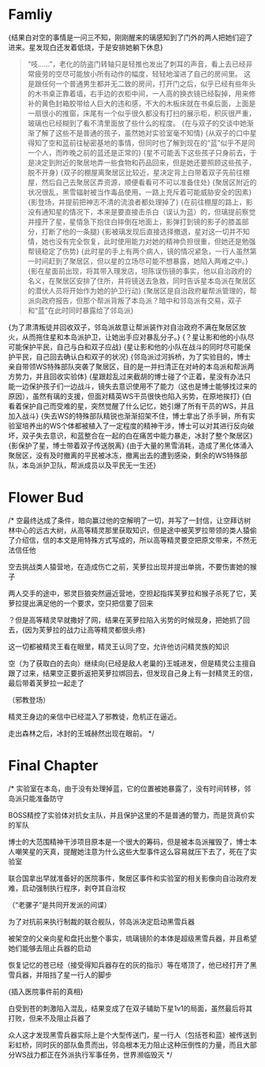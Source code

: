 
# Famliy

{结果白对空的事情是一问三不知，刚刚醒来的璃感知到了门外的两人把她们迎了进来。星发现白还发着低烧，于是安排她躺下休息}
> “吱……”，老化的防盗门转轴只是轻推也发出了刺耳的声音，看上去已经非常疲劳的空尽可能放小所有动作的幅度，轻轻地溜进了自己的房间里。 这是跟任何一个普通男生都并无二致的房间，打开门之后，似乎已经有些年头的木书桌正靠着墙，右手边的衣柜中间，一人高的换衣镜已经裂掉，用来修补的黄色封箱胶带给人巨大的违和感，不大的木板床就在书桌后面，上面是一扇很小的推窗，床尾有一个似乎很久都没有打扫的展示柜，积灰很严重，玻璃也已经糊到了看不清里面放了些什么的程度。
{在与双子的交谈中她渐渐了解了这些不是普通的孩子，虽然她对实验室毫不知情}
{从双子的口中星得知了空和蓝前往秘密基地的事情，但同时也了解到现在的“蓝”似乎不是同一个人，而昨晚之前的蓝还是正常的}
{星不可能丢下这些孩子只身前去，于是决定到附近的聚居地弄一些食物和药品回来，但是她还要照顾这些孩子，脱不开身}
{双子的棚屋离聚居区比较近，星决定背上白带着双子先前往棚屋，然后自己去聚居区弄资源，顺便看看可不可以准备住处}
{聚居区附近的状况很乱，黑雪辐射被当作毒品使用，一路上充斥着可能威胁安全的因素}
{影登场，并提前把神志不清的流浪者都处理掉了}
{在前往棚屋的路上，影没有通知星的情况下，本来是要直接击杀白（误认为蓝）的，但璃提前察觉并撞开了星，星情急下抱住白摔倒在地面上，影弹打到镜的影子的膝盖部分，打断了他的一条腿}
{影被璃发现后直接选择撤退，星对这一切并不知情，她也没有完全恢复，此时使用能力对她的精神负担很重，但她还是勉强帮镜稳定了伤势}
{此时星的手上有两个病人，镜的情况紧急，一行人虽然第一时间赶到了聚居区，但以星的立场尽可能不想暴露，她陷入两难之中。}
{影在星面前出现，将其带入理发店，坦陈误伤镜的事实，他以自治政府的名义，在聚居区安排了住所，并将镜送去急救，同时告诉星本岛派在聚居区的潜伏人员将开始作为她的护卫行动}
{聚居区是自治政府雇帮派管理的，帮派向政府报告，但那个帮派背叛了本岛派？暗中和邻岛派有交易，双子和“蓝”在此时同时暴露给了邻岛派}

{为了肃清叛徒并回收双子，邻岛派故意让帮派装作对自治政府不满在聚居区放火，从而拖住星和本岛派护卫，让她出手应对暴乱分子。}
{？星让影和他的小队尽可能保护平民，自己与白和双子应战}
{星让影和他的小队在战斗的同时尽可能保护平民，自己回去确认白和双子的状况}
{邻岛派过河拆桥，为了实验目的，博士亲自带领WS特殊部队突袭了聚居区，目的是一并扫清正在对峙的本岛派和帮派两方势力，并且回收实验体}
{星跟趁乱过来截胡的博士碰了个正着，星没有办法只能一边保护孩子们一边战斗，镜失去意识使用不了能力（这也是博士能够找过来的原因），虽然有璃的支援，但面对精英WS干员很快也陷入劣势，在原地挨打}
{白看着保护自己而受难的星，突然觉醒了什么记忆，她引爆了所有干员的WS，并且加入战斗}
{失去WS的特殊部队精锐也渐渐招架不住，博士拿出了杀手锏，所有实验室培养出的WS个体都被植入了一定程度的精神干涉，博士可以对其进行反向破坏，双子失去意识，和蓝整合在一起的白在痛苦中能力暴走，冰封了整个聚居区}
{影保护了星，博士带着双子传送脱离}
{由于大量的黑雪消耗，造成了黑化体涌入聚居区，没有及时撤离的平民被冰冻，撤离出去的遭到感染，剩余的WS特殊部队，本岛派护卫队，帮派成员以及平民无一生还}

# Flower Bud

/*
空最终达成了条件，暗向赢过他的空解明了一切，并写了一封信，让空拜访树林中心的远古大树，从高等精灵那里获取知识，但是途中被芙罗拉带领的类人猿偷了介绍信，信的本文是用特殊方式写成的，所以高等精灵要空把原文带来，不然无法信任他

空去挑战类人猿营地，在造成伤亡之前，芙萝拉出现并提出单挑，不要伤害她的猴子

两人交手的途中，邪灵巨狼突然逼近营地，空担起指挥芙萝拉和猴子杀死了它，芙萝拉提出满足他的一个要求，空只把信要了回来

？但是高等精灵早就撒好了网，结果在芙萝拉陷入劣势的时候现身，把她抓了回去，{因为芙萝拉的战力让高等精灵都很头疼}

这一切都被精灵王看在眼里，精灵王认同了空，允许他访问精灵族的知识

空（为了获取白的去向）继续向{已经是敌人老巢的}王城进发，但是精灵公主擅自跟了过来，结果空正要折返把芙萝拉绑回去，但发现自己身上有一封精灵王的信，最后带着芙萝拉一起走了

（邪教登场）

精灵王身边的亲信中已经混入了邪教徒，危机正在逼近。

走出森林之后，冰封的王城赫然出现在眼前。
*/

# Final Chapter

/*
实验室在本岛，由于没有处理掉蓝，它的位置被她暴露了，没有时间转移，邻岛派只能准备防守

BOSS精控了实验体对抗女主队，并且保护这里的不是普通的警力，而是货真价实的军队

博士的大范围精神干涉项目原本是一个很大的筹码，但是被本岛派摧毁了，博士本人嘲笑星的天真，提醒她注意为什么这些大型事件这么容易就压下去了，死在了实验室

联合国拿出早就准备好的医院事件，聚居区事件和实验室的相关影像向自治政府发难，启动强制执行程序，剥夺其自治权

（“老骡子”是共同开发派的间谍）

为了对抗前来执行制裁的联合舰队，邻岛派决定启动黑雪兵器

被架空的父亲向星和盘托出整个事实，琉璃镜阶的本体是超级黑雪兵器，并且希望她们能够去阻止兵器的启动

恢复记忆的苍已经（接受得知兵器存在的灰的指示）等在塔顶了，他已经打开了黑雪兵器，并阻挡了星一行人的脚步

{插入医院事件前的真相}

白受到苍的刺激陷入混乱，结果变成了在双子辅助下星1v1的局面，虽然最后将其打败，但来不及阻止兵器了

众人这才发现黑雪兵器实际上是个大型传送门，星一行人（包括苍和蓝）被传送到彩虹桥，同时灰的部队鱼贯而出，邻岛根本无力阻止这种压倒性的力量，而且大部分WS战力都正在外派执行军事任务，世界濒临毁灭
*/
